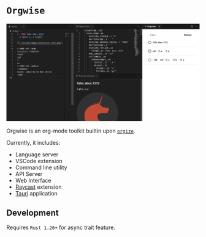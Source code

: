 # `Orgwise`

![Overview of orgwise](./vscode/images/overview.png)

Orgwise is an org-mode toolkit builtin upon [`orgize`].

Currently, it includes:

- Language server
- VSCode extension
- Command line utility
- API Server
- Web Interface
- [Raycast] extension
- [Tauri] application

[`orgize`]: https://crates.io/crates/orgize
[raycast]: https://www.raycast.com/
[Tauri]: https://tauri.app/

## Development

Requires `Rust 1.26+` for async trait feature.
